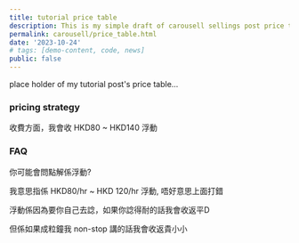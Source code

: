```yaml
---
title: tutorial price table
description: This is my simple draft of carousell sellings post price table.
permalink: carousell/price_table.html
date: '2023-10-24'
# tags: [demo-content, code, news]
public: false
---
```


place holder of my tutorial post's price table...

### pricing strategy

收費方面，我會收 HKD80 ~ HKD140 浮動

### FAQ

你可能會問點解係浮動?

我意思指係 HKD80/hr ~ HKD 120/hr 浮動, 唔好意思上面打錯

浮動係因為要你自己去諗，如果你諗得耐的話我會收返平D

但係如果成粒鐘我 non-stop 講的話我會收返貴小小
